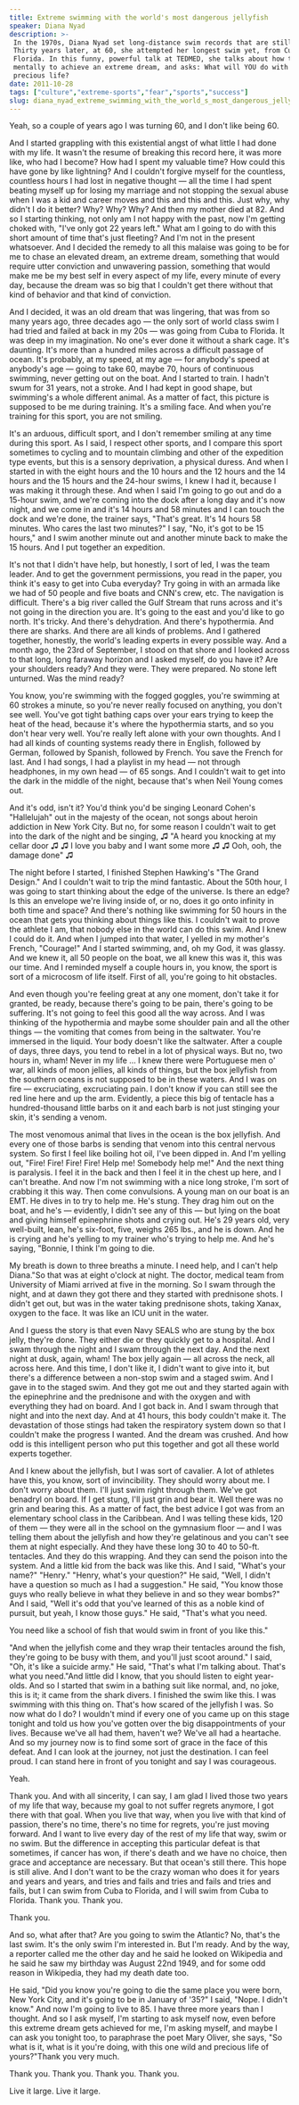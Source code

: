 ```yaml
---
title: Extreme swimming with the world's most dangerous jellyfish
speaker: Diana Nyad
description: >-
 In the 1970s, Diana Nyad set long-distance swim records that are still unbroken.
 Thirty years later, at 60, she attempted her longest swim yet, from Cuba to
 Florida. In this funny, powerful talk at TEDMED, she talks about how to prepare
 mentally to achieve an extreme dream, and asks: What will YOU do with your wild,
 precious life?
date: 2011-10-28
tags: ["culture","extreme-sports","fear","sports","success"]
slug: diana_nyad_extreme_swimming_with_the_world_s_most_dangerous_jellyfish
---
```


Yeah, so a couple of years ago I was turning 60, and I don't like being 60.

And I started grappling with this existential angst of what little I had done with my
life. It wasn't the resume of breaking this record here, it was more like, who had I
become? How had I spent my valuable time? How could this have gone by like lightning? And
I couldn't forgive myself for the countless, countless hours I had lost in negative
thought — all the time I had spent beating myself up for losing my marriage and not
stopping the sexual abuse when I was a kid and career moves and this and this and this.
Just why, why didn't I do it better? Why? Why? Why? And then my mother died at 82. And so
I starting thinking, not only am I not happy with the past, now I'm getting choked with,
"I've only got 22 years left." What am I going to do with this short amount of time that's
just fleeting? And I'm not in the present whatsoever. And I decided the remedy to all this
malaise was going to be for me to chase an elevated dream, an extreme dream, something
that would require utter conviction and unwavering passion, something that would make me
be my best self in every aspect of my life, every minute of every day, because the dream
was so big that I couldn't get there without that kind of behavior and that kind of
conviction.

And I decided, it was an old dream that was lingering, that was from so many years ago,
three decades ago — the only sort of world class swim I had tried and failed at back in my
20s — was going from Cuba to Florida. It was deep in my imagination. No one's ever done it
without a shark cage. It's daunting. It's more than a hundred miles across a difficult
passage of ocean. It's probably, at my speed, at my age — for anybody's speed at anybody's
age — going to take 60, maybe 70, hours of continuous swimming, never getting out on the
boat. And I started to train. I hadn't swum for 31 years, not a stroke. And I had kept in
good shape, but swimming's a whole different animal. As a matter of fact, this picture is
supposed to be me during training. It's a smiling face. And when you're training for this
sport, you are not smiling. 

It's an arduous, difficult sport, and I don't remember smiling at any time during this
sport. As I said, I respect other sports, and I compare this sport sometimes to cycling
and to mountain climbing and other of the expedition type events, but this is a sensory
deprivation, a physical duress. And when I started in with the eight hours and the 10
hours and the 12 hours and the 14 hours and the 15 hours and the 24-hour swims, I knew I
had it, because I was making it through these. And when I said I'm going to go out and do a
15-hour swim, and we're coming into the dock after a long day and it's now night, and we
come in and it's 14 hours and 58 minutes and I can touch the dock and we're done, the
trainer says, "That's great. It's 14 hours 58 minutes. Who cares the last two minutes?" I
say, "No, it's got to be 15 hours," and I swim another minute out and another minute back
to make the 15 hours. And I put together an expedition.

It's not that I didn't have help, but honestly, I sort of led, I was the team leader. And
to get the government permissions, you read in the paper, you think it's easy to get into
Cuba everyday? Try going in with an armada like we had of 50 people and five boats and
CNN's crew, etc. The navigation is difficult. There's a big river called the Gulf Stream
that runs across and it's not going in the direction you are. It's going to the east and
you'd like to go north. It's tricky. And there's dehydration. And there's hypothermia. And
there are sharks. And there are all kinds of problems. And I gathered together, honestly,
the world's leading experts in every possible way. And a month ago, the 23rd of September,
I stood on that shore and I looked across to that long, long faraway horizon and I asked
myself, do you have it? Are your shoulders ready? And they were. They were prepared. No
stone left unturned. Was the mind ready?

You know, you're swimming with the fogged goggles, you're swimming at 60 strokes a minute,
so you're never really focused on anything, you don't see well. You've got tight bathing
caps over your ears trying to keep the heat of the head, because it's where the
hypothermia starts, and so you don't hear very well. You're really left alone with your
own thoughts. And I had all kinds of counting systems ready there in English, followed by
German, followed by Spanish, followed by French. You save the French for last. And I had
songs, I had a playlist in my head — not through headphones, in my own head — of 65 songs.
And I couldn't wait to get into the dark in the middle of the night, because that's when
Neil Young comes out. 

And it's odd, isn't it? You'd think you'd be singing Leonard Cohen's "Hallelujah" out in
the majesty of the ocean, not songs about heroin addiction in New York City. But no, for
some reason I couldn't wait to get into the dark of the night and be singing, ♫ "A heard
you knocking at my cellar door ♫ ♫ I love you baby and I want some more ♫ ♫ Ooh, ooh, the
damage done" ♫

The night before I started, I finished Stephen Hawking's "The Grand Design." And I
couldn't wait to trip the mind fantastic. About the 50th hour, I was going to start
thinking about the edge of the universe. Is there an edge? Is this an envelope we're
living inside of, or no, does it go onto infinity in both time and space? And there's
nothing like swimming for 50 hours in the ocean that gets you thinking about things like
this. I couldn't wait to prove the athlete I am, that nobody else in the world can do this
swim. And I knew I could do it. And when I jumped into that water, I yelled in my mother's
French, "Courage!" And I started swimming, and, oh my God, it was glassy. And we knew it,
all 50 people on the boat, we all knew this was it, this was our time. And I reminded
myself a couple hours in, you know, the sport is sort of a microcosm of life itself. First
of all, you're going to hit obstacles.

And even though you're feeling great at any one moment, don't take it for granted, be
ready, because there's going to be pain, there's going to be suffering. It's not going to
feel this good all the way across. And I was thinking of the hypothermia and maybe some
shoulder pain and all the other things — the vomiting that comes from being in the
saltwater. You're immersed in the liquid. Your body doesn't like the saltwater. After a
couple of days, three days, you tend to rebel in a lot of physical ways. But no, two hours
in, wham! Never in my life ... I knew there were Portuguese men o' war, all kinds of moon
jellies, all kinds of things, but the box jellyfish from the southern oceans is not
supposed to be in these waters. And I was on fire — excruciating, excruciating pain. I
don't know if you can still see the red line here and up the arm. Evidently, a piece this
big of tentacle has a hundred-thousand little barbs on it and each barb is not just
stinging your skin, it's sending a venom.

The most venomous animal that lives in the ocean is the box jellyfish. And every one of
those barbs is sending that venom into this central nervous system. So first I feel like
boiling hot oil, I've been dipped in. And I'm yelling out, "Fire! Fire! Fire! Fire! Help
me! Somebody help me!" And the next thing is paralysis. I feel it in the back and then I
feel it in the chest up here, and I can't breathe. And now I'm not swimming with a nice
long stroke, I'm sort of crabbing it this way. Then come convulsions. A young man on our
boat is an EMT. He dives in to try to help me. He's stung. They drag him out on the boat,
and he's — evidently, I didn't see any of this — but lying on the boat and giving himself
epinephrine shots and crying out. He's 29 years old, very well-built, lean, he's six-foot,
five, weighs 265 lbs., and he is down. And he is crying and he's yelling to my trainer
who's trying to help me. And he's saying, "Bonnie, I think I'm going to
die.

My breath is down to three breaths a minute. I need help, and I can't help Diana."So that
was at eight o'clock at night. The doctor, medical team from University of Miami arrived
at five in the morning. So I swam through the night, and at dawn they got there and they
started with prednisone shots. I didn't get out, but was in the water taking prednisone
shots, taking Xanax, oxygen to the face. It was like an ICU unit in the water.

And I guess the story is that even Navy SEALS who are stung by the box jelly, they're
done. They either die or they quickly get to a hospital. And I swam through the night and I
swam through the next day. And the next night at dusk, again, wham! The box jelly again —
all across the neck, all across here. And this time, I don't like it, I didn't want to
give into it, but there's a difference between a non-stop swim and a staged swim. And I
gave in to the staged swim. And they got me out and they started again with the
epinephrine and the prednisone and with the oxygen and with everything they had on board.
And I got back in. And I swam through that night and into the next day. And at 41 hours,
this body couldn't make it. The devastation of those stings had taken the respiratory
system down so that I couldn't make the progress I wanted. And the dream was crushed. And
how odd is this intelligent person who put this together and got all these world experts
together.

And I knew about the jellyfish, but I was sort of cavalier. A lot of athletes have this,
you know, sort of invincibility. They should worry about me. I don't worry about them.
I'll just swim right through them. We've got benadryl on board. If I get stung, I'll just
grin and bear it. Well there was no grin and bearing this. As a matter of fact, the best
advice I got was from an elementary school class in the Caribbean. And I was telling these
kids, 120 of them — they were all in the school on the gymnasium floor — and I was telling
them about the jellyfish and how they're gelatinous and you can't see them at night
especially. And they have these long 30 to 40 to 50-ft. tentacles. And they do this
wrapping. And they can send the poison into the system. And a little kid from the back was
like this. And I said, "What's your name?" "Henry." "Henry, what's your question?" He
said, "Well, I didn't have a question so much as I had a suggestion." He said, "You know
those guys who really believe in what they believe in and so they wear bombs?" And I said,
"Well it's odd that you've learned of this as a noble kind of pursuit, but yeah, I know
those guys." He said, "That's what you need.

You need like a school of fish that would swim in front of you like this."

"And when the jellyfish come and they wrap their tentacles around the fish, they're going
to be busy with them, and you'll just scoot around." I said, "Oh, it's like a suicide
army." He said, "That's what I'm talking about. That's what you need."And little did I
know, that you should listen to eight year-olds. And so I started that swim in a bathing
suit like normal, and, no joke, this is it; it came from the shark divers. I finished the
swim like this. I was swimming with this thing on. That's how scared of the jellyfish I
was. So now what do I do? I wouldn't mind if every one of you came up on this stage tonight
and told us how you've gotten over the big disappointments of your lives. Because we've
all had them, haven't we? We've all had a heartache. And so my journey now is to find some
sort of grace in the face of this defeat. And I can look at the journey, not just the
destination. I can feel proud. I can stand here in front of you tonight and say I was
courageous.

Yeah.

Thank you. And with all sincerity, I can say, I am glad I lived those two years of my life
that way, because my goal to not suffer regrets anymore, I got there with that goal. When
you live that way, when you live with that kind of passion, there's no time, there's no
time for regrets, you're just moving forward. And I want to live every day of the rest of
my life that way, swim or no swim. But the difference in accepting this particular defeat
is that sometimes, if cancer has won, if there's death and we have no choice, then grace
and acceptance are necessary. But that ocean's still there. This hope is still alive. And I
don't want to be the crazy woman who does it for years and years and years, and tries and
fails and tries and fails and tries and fails, but I can swim from Cuba to Florida, and I
will swim from Cuba to Florida. Thank you. Thank you.

Thank you.

And so, what after that? Are you going to swim the Atlantic? No, that's the last swim.
It's the only swim I'm interested in. But I'm ready. And by the way, a reporter called me
the other day and he said he looked on Wikipedia and he said he saw my birthday was August
22nd 1949, and for some odd reason in Wikipedia, they had my death date too.

He said, "Did you know you're going to die the same place you were born, New York City,
and it's going to be in January of '35?" I said, "Nope. I didn't know." And now I'm going
to live to 85. I have three more years than I thought. And so I ask myself, I'm starting to
ask myself now, even before this extreme dream gets achieved for me, I'm asking myself,
and maybe I can ask you tonight too, to paraphrase the poet Mary Oliver, she says, "So
what is it, what is it you're doing, with this one wild and precious life of yours?"Thank
you very much.

Thank you. Thank you. Thank you. Thank you.

Live it large. Live it large.

<!--
ad_duration=3.33
comment_count=102
event="TEDMED 2011"
external_start_time=0
intro_duration=11.82
is_subtitle_required="False"
is_talk_featured="True"
language="en"
language_swap="False"
native_language="en"
number_of_related_talks=6
number_of_speakers=1
number_of_subtitled_videos=25
number_of_tags=5
number_of_talk_download_languages=26
number_of_talk_more_resources=0
number_of_talk_recommendations=0
number_of_talks_take_actions=0
post_ad_duration=0.83
published_timestamp="2012-01-24 16:23:09"
recording_date="2011-10-28"
speaker_description="Journalist, swimmer"
speaker_is_published=1
speaker_name="Diana Nyad"
talk_name="Extreme swimming with the world's most dangerous jellyfish"
talks_tags=["culture","extreme-sports","fear","sports","success"]
url_audio="https://download.ted.com/talks/DianaNyad_2011P.mp3?apikey=acme-roadrunner"
url_photo_speaker="https://pe.tedcdn.com/images/ted/d42f2aa562f5239e079d8c0333bcc12250de86f3_254x191.jpg"
url_photo_talk="https://pe.tedcdn.com/images/ted/bba3ca818c4ab6937de100e8c818a0a1b4ecc9e5_800x600.jpg"
url_webpage="https://www.ted.com/talks/diana_nyad_extreme_swimming_with_the_world_s_most_dangerous_jellyfish"
video_type_name="TED Stage Talk"
-->